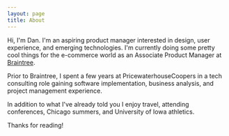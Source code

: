 ```yaml
---
layout: page
title: About
---
```


Hi, I'm Dan. I'm an aspiring product manager interested in design, user experience, and emerging technologies. I'm currently doing some pretty cool things for the e-commerce world as an Associate Product Manager at [Braintree](http://www.braintreepayments.com).

Prior to Braintree, I spent a few years at PricewaterhouseCoopers in a tech consulting role gaining software implementation, business analysis, and project management experience.

In addition to what I've already told you I enjoy travel, attending conferences, Chicago summers, and University of Iowa athletics.

Thanks for reading!